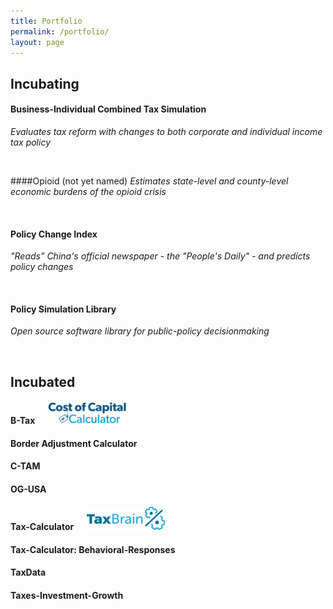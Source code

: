 ```yaml
---
title: Portfolio
permalink: /portfolio/
layout: page
---
```


## **Incubating**

#### Business-Individual Combined Tax Simulation
*Evaluates tax reform with changes to both corporate and individual income tax policy* 

<br>

####Opioid (not yet named)
*Estimates state-level and county-level economic burdens of the opioid crisis*

<br>

#### Policy Change Index
*"Reads" China's official newspaper - the "People's Daily" - and predicts policy changes*

<br>

#### Policy Simulation Library
*Open source software library for public-policy decisionmaking*

<br>

## **Incubated**

<h4>B-Tax &emsp; <img src="/images/ccc.png" alt="OSPC" width="125"></h4>

#### Border Adjustment Calculator

#### C-TAM

#### OG-USA

<h4>Tax-Calculator &emsp; <img src="/images/taxbrain.png" alt="OSPC" width="125"></h4>

#### Tax-Calculator: Behavioral-Responses

#### TaxData

#### Taxes-Investment-Growth
